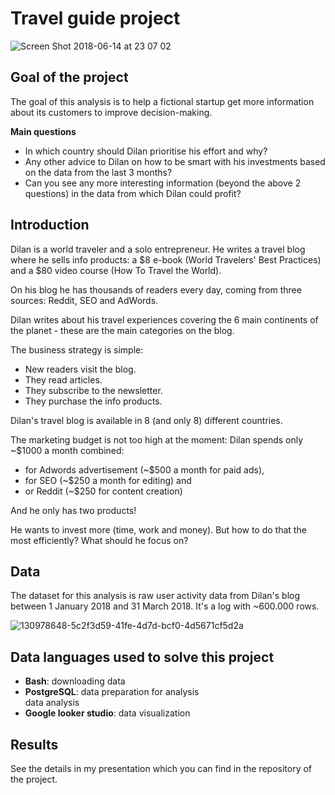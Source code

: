 # Travel guide project
![Screen Shot 2018-06-14 at 23 07 02](https://github.com/DTKriszta/travel_guide_project/assets/134531482/73dbc16d-8dc6-4b71-9860-ed1ca3f1a46c)


## Goal of the project
The goal of this analysis is to help a fictional startup get more information about its customers to improve decision-making.

**Main questions**
- In which country should Dilan prioritise his effort and why?
- Any other advice to Dilan on how to be smart with his investments based on the data from the last 3 months?
- Can you see any more interesting information (beyond the above 2 questions) in the data from which Dilan could profit?

## Introduction
Dilan is a world traveler and a solo entrepreneur. He writes a travel blog where he sells info products: a $8 e-book (World Travelers' Best Practices) and a $80 video course (How To Travel the World).

On his blog he has thousands of readers every day, coming from three sources: Reddit, SEO and AdWords.

Dilan writes about his travel experiences covering the 6 main continents of the planet - these are the main categories on the blog.

The business strategy is simple:
- New readers visit the blog.
- They read articles.
- They subscribe to the newsletter.
- They purchase the info products.
  
Dilan's travel blog is available in 8 (and only 8) different countries.

The marketing budget is not too high at the moment: Dilan spends only ~$1000 a month combined:
- for Adwords advertisement (~$500 a month for paid ads),
- for SEO (~$250 a month for editing) and
- or Reddit (~$250 for content creation)

And he only has two products!

He wants to invest more (time, work and money). But how to do that the most efficiently? What should he focus on?

## Data
The dataset for this analysis is raw user activity data from Dilan's blog between 1 January 2018 and 31 March 2018. It's a log with ~600.000 rows.

![130978648-5c2f3d59-41fe-4d7d-bcf0-4d5671cf5d2a](https://github.com/DTKriszta/travel_guide_project/assets/134531482/60b6e7f8-1346-4b18-b7e2-36855877e06d)


## Data languages used to solve this project
- **Bash**: downloading data
- **PostgreSQL**: data preparation for analysis  
                  data analysis
- **Google looker studio**: data visualization

## Results
See the details in my presentation which you can find in the repository of the project.
